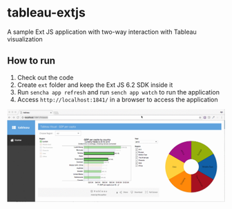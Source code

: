 # tableau-extjs
A sample Ext JS application with two-way interaction with Tableau visualization

## How to run
1. Check out the code
2. Create `ext` folder and keep the Ext JS 6.2 SDK inside it
3. Run `sencha app refresh` and run `sench app watch` to run the application
4. Access `http://localhost:1841/` in a browser to access the application

![Tableau Ext JS](resources/tableau-with-extjs.gif)
